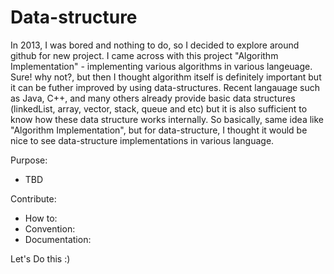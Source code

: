 Data-structure
==============

In 2013, I was bored and nothing to do, so I decided to explore around github for new project. I came across with this project "Algorithm Implementation" - implementing various algorithms in various langeuage. Sure! why not?, but then I thought algorithm itself is definitely important but it can be futher improved by using data-structures. Recent langauage such as Java, C++, and many others already provide basic data structures (linkedList, array, vector, stack, queue and etc) but it is also sufficient to know how these data structure works internally. So basically, same idea like "Algorithm Implementation", but for data-structure, I thought it would be nice to see data-structure implementations in various language.

Purpose:
   * TBD

Contribute:
   * How to:
   * Convention: 
   * Documentation:
   
Let's Do this :)

